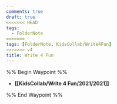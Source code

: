 ```yaml
---
comments: true
draft: true
<<<<<<< HEAD
tags:
  - FolderNote
=======
tags: [FolderNote, KidsCollab/Write4Fun]
>>>>>>> v4
title: Write 4 Fun
---
```

%% Begin Waypoint %%

- **[[KidsCollab/Write 4 Fun/2021/2021]]**

%% End Waypoint %%
